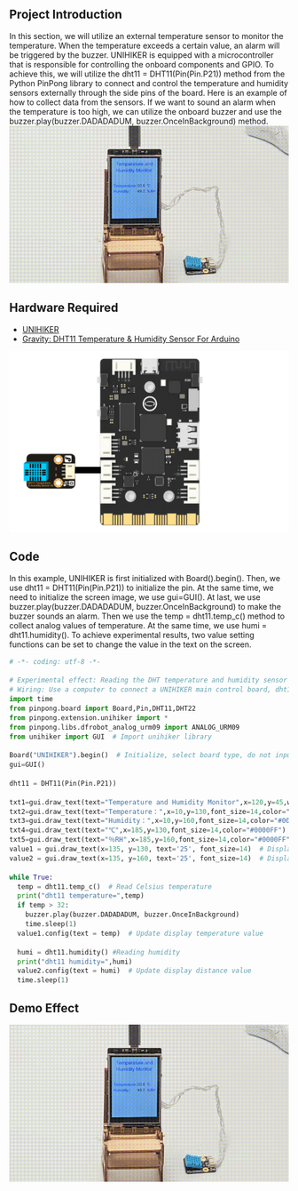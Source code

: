 ## **Project Introduction**
In this section, we will utilize an external temperature sensor to monitor the temperature. When the temperature exceeds a certain value, an alarm will be triggered by the buzzer.
UNIHIKER is equipped with a microcontroller that is responsible for controlling the onboard components and GPIO. To achieve this, we will utilize the dht11 = DHT11(Pin(Pin.P21)) method from the Python PinPong library to connect and control the temperature and humidity sensors externally through the side pins of the board.
Here is an example of how to collect data from the sensors. If we want to sound an alarm when the temperature is too high, we can utilize the onboard buzzer and use the buzzer.play(buzzer.DADADADUM, buzzer.OnceInBackground) method.
![3-480P[00h00m00s-00h00m11s].gif](img/3_Smart_home_temperature_and_humidity_Monitor/1721282129667-b843eef5-b1de-46d4-a409-e866e7bb61f1.gif)
## **Hardware Required**

- [UNIHIKER](https://www.dfrobot.com/product-2691.html)
- [Gravity: DHT11 Temperature & Humidity Sensor For Arduino](https://www.dfrobot.com/product-174.html)

![dht11.png](img/3_Smart_home_temperature_and_humidity_Monitor/1720168299436-cd6665bf-000b-4384-8541-013b1ce6b8b0.png)
## **Code**
In this example, UNIHIKER is first initialized with Board().begin(). Then, we use dht11 = DHT11(Pin(Pin.P21)) to initialize the pin. At the same time, we need to initialize the screen image, we use gui=GUI(). At last, we use  buzzer.play(buzzer.DADADADUM, buzzer.OnceInBackground)  to make the buzzer sounds an alarm. Then we use the temp = dht11.temp_c() method to collect analog values of temperature. At the same time, we use  humi = dht11.humidity(). To achieve experimental results, two value setting functions can be set to change the value in the text on the screen.
```python
# -*- coding: utf-8 -*-

# Experimental effect: Reading the DHT temperature and humidity sensor
# Wiring: Use a computer to connect a UNIHIKER main control board, dht11 to P21, and dht22 to P22
import time
from pinpong.board import Board,Pin,DHT11,DHT22
from pinpong.extension.unihiker import *
from pinpong.libs.dfrobot_analog_urm09 import ANALOG_URM09
from unihiker import GUI  # Import unihiker library

Board("UNIHIKER").begin()  # Initialize, select board type, do not input board type for automatic recognition
gui=GUI()

dht11 = DHT11(Pin(Pin.P21))

txt1=gui.draw_text(text="Temperature and Humidity Monitor",x=120,y=45,w = 240,origin='center',font_size=17,color="#0000FF")
txt2=gui.draw_text(text="Temperature：",x=10,y=130,font_size=14,color="#0000FF")
txt3=gui.draw_text(text="Humidity：",x=10,y=160,font_size=14,color="#0000FF")
txt4=gui.draw_text(text="℃",x=185,y=130,font_size=14,color="#0000FF")
txt5=gui.draw_text(text="％RH",x=185,y=160,font_size=14,color="#0000FF")
value1 = gui.draw_text(x=135, y=130, text='25', font_size=14)  # Display temperature value
value2 = gui.draw_text(x=135, y=160, text='25', font_size=14)  # Display humidity value

while True:
  temp = dht11.temp_c()  # Read Celsius temperature
  print("dht11 temperature=",temp)
  if temp > 32:
    buzzer.play(buzzer.DADADADUM, buzzer.OnceInBackground)
    time.sleep(1)
  value1.config(text = temp)  # Update display temperature value

  humi = dht11.humidity() #Reading humidity
  print("dht11 humidity=",humi)
  value2.config(text = humi)  # Update display distance value
  time.sleep(1)
```
## **Demo Effect**
![3-480P[00h00m00s-00h00m11s].gif](img/3_Smart_home_temperature_and_humidity_Monitor/1721282129667-b843eef5-b1de-46d4-a409-e866e7bb61f1.gif)
